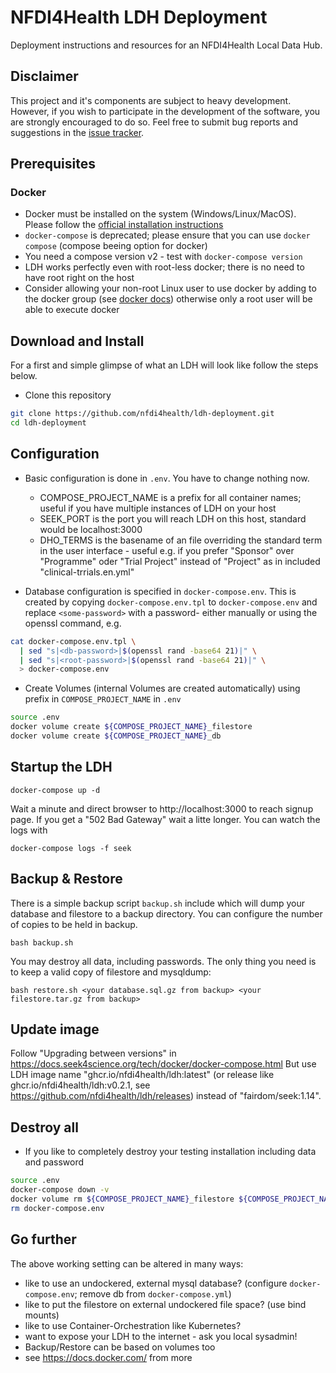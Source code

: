 # NFDI4Health LDH Deployment

Deployment instructions and resources for an NFDI4Health Local Data Hub.


## Disclaimer

This project and it's components are subject to heavy development. 
However, if you wish to participate in the development of the software, you are strongly encouraged to do so. Feel free to submit bug reports and suggestions 
in the [issue tracker][project-issues]. 


## Prerequisites

### Docker

* Docker must be installed on the system (Windows/Linux/MacOS). Please follow the [official installation instructions][docker-install]
* `docker-compose` is deprecated; please ensure that you can use `docker compose` (compose beeing option for docker)
* You need a compose version v2 - test with `docker-compose version`
* LDH works perfectly even with root-less docker; there is no need to have root right on the host
* Consider allowing your non-root Linux user to use docker by adding to the docker group
  (see [docker docs][docker-ugroup]) otherwise only a root user will be able to execute docker


## Download and Install

For a first and simple glimpse of what an LDH will look like follow the steps below.

* Clone this repository

```bash
git clone https://github.com/nfdi4health/ldh-deployment.git
cd ldh-deployment

```

## Configuration
* Basic configuration is done in `.env`. You have to change nothing now. 
    * COMPOSE_PROJECT_NAME is a prefix for all container names; useful if you have multiple instances of LDH on your host
    * SEEK_PORT is the port you will reach LDH on this host, standard would be localhost:3000
    * DHO_TERMS is the basename of an file overriding the standard term in the user interface - useful e.g. if you prefer "Sponsor" over "Programme" oder "Trial Project" instead of "Project" as in included "clinical-trrials.en.yml"

* Database configuration is specified in `docker-compose.env`. This is created by copying `docker-compose.env.tpl` to `docker-compose.env` and replace `<some-password>` with a password-  either manually or using the openssl command, e.g.

```bash
cat docker-compose.env.tpl \
  | sed "s|<db-password>|$(openssl rand -base64 21)|" \
  | sed "s|<root-password>|$(openssl rand -base64 21)|" \
  > docker-compose.env

```

* Create Volumes (internal Volumes are created automatically) using prefix in `COMPOSE_PROJECT_NAME` in `.env`

```bash
source .env
docker volume create ${COMPOSE_PROJECT_NAME}_filestore
docker volume create ${COMPOSE_PROJECT_NAME}_db

```

## Startup the LDH

```
docker-compose up -d

```
Wait a minute and direct browser to http://localhost:3000 to reach signup page.
If you get a "502 Bad Gateway" wait a litte longer.
You can watch the logs with

```
docker-compose logs -f seek
```


## Backup & Restore
There is a simple backup script `backup.sh` include which will dump your database and filestore to a backup directory. 
You can configure the number of copies to be held in backup.

```
bash backup.sh

```

You may destroy all data, including passwords. The only thing you need is to keep a valid copy of filestore and mysqldump:

```
bash restore.sh <your database.sql.gz from backup> <your filestore.tar.gz from backup>
```

## Update image

Follow "Upgrading between versions" in https://docs.seek4science.org/tech/docker/docker-compose.html
But use LDH image name "ghcr.io/nfdi4health/ldh:latest" (or release like ghcr.io/nfdi4health/ldh:v0.2.1, see https://github.com/nfdi4health/ldh/releases) instead of "fairdom/seek:1.14".

## Destroy all

* If you like to completely destroy your testing installation including data and password

```bash
source .env
docker-compose down -v
docker volume rm ${COMPOSE_PROJECT_NAME}_filestore ${COMPOSE_PROJECT_NAME}_db
rm docker-compose.env

```

## Go further
The above working setting can be altered in many ways:
* like to use an undockered, external mysql database? (configure `docker-compose.env`; remove db from `docker-compose.yml`)
* like to put the filestore on external undockered file space? (use bind mounts)
* like to use Container-Orchestration like Kubernetes?
* want to expose your LDH to the internet - ask you local sysadmin!
* Backup/Restore can be based on volumes too
* see https://docs.docker.com/ from more



[project-issues]: https://github.com/nfdi4health/ldh-deployment/issues
[docker-install]: https://docs.docker.com/get-docker/
[docker-ugroup]: https://docs.docker.com/engine/install/linux-postinstall/#manage-docker-as-a-non-root-user
